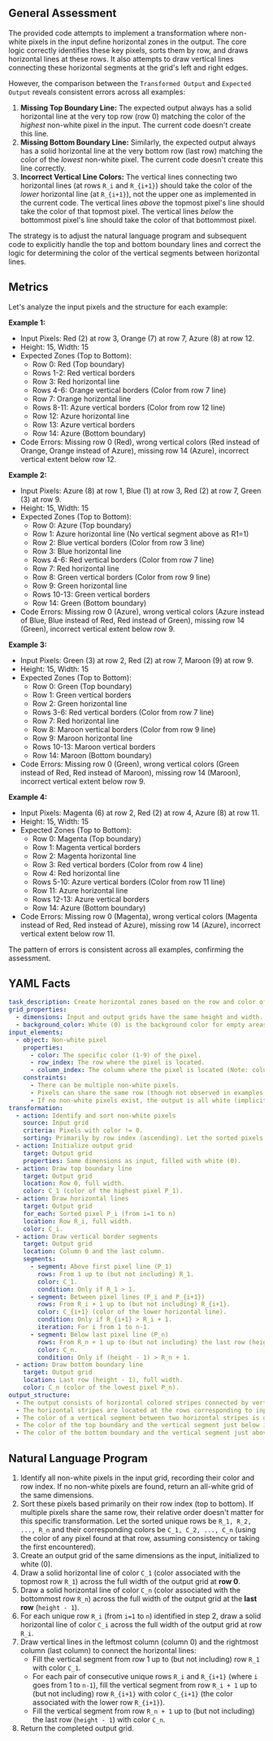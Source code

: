 ## General Assessment

The provided code attempts to implement a transformation where non-white pixels in the input define horizontal zones in the output. The core logic correctly identifies these key pixels, sorts them by row, and draws horizontal lines at these rows. It also attempts to draw vertical lines connecting these horizontal segments at the grid's left and right edges.

However, the comparison between the `Transformed Output` and `Expected Output` reveals consistent errors across all examples:

1.  **Missing Top Boundary Line:** The expected output always has a solid horizontal line at the very top row (row 0) matching the color of the *highest* non-white pixel in the input. The current code doesn't create this line.
2.  **Missing Bottom Boundary Line:** Similarly, the expected output always has a solid horizontal line at the very bottom row (last row) matching the color of the *lowest* non-white pixel. The current code doesn't create this line correctly.
3.  **Incorrect Vertical Line Colors:** The vertical lines connecting two horizontal lines (at rows `R_i` and `R_{i+1}`) should take the color of the *lower* horizontal line (at `R_{i+1}`), not the upper one as implemented in the current code. The vertical lines *above* the topmost pixel's line should take the color of that topmost pixel. The vertical lines *below* the bottommost pixel's line should take the color of that bottommost pixel.

The strategy is to adjust the natural language program and subsequent code to explicitly handle the top and bottom boundary lines and correct the logic for determining the color of the vertical segments between horizontal lines.

## Metrics

Let's analyze the input pixels and the structure for each example:

**Example 1:**
- Input Pixels: Red (2) at row 3, Orange (7) at row 7, Azure (8) at row 12.
- Height: 15, Width: 15
- Expected Zones (Top to Bottom):
    - Row 0: Red (Top boundary)
    - Rows 1-2: Red vertical borders
    - Row 3: Red horizontal line
    - Rows 4-6: Orange vertical borders (Color from row 7 line)
    - Row 7: Orange horizontal line
    - Rows 8-11: Azure vertical borders (Color from row 12 line)
    - Row 12: Azure horizontal line
    - Row 13: Azure vertical borders
    - Row 14: Azure (Bottom boundary)
- Code Errors: Missing row 0 (Red), wrong vertical colors (Red instead of Orange, Orange instead of Azure), missing row 14 (Azure), incorrect vertical extent below row 12.

**Example 2:**
- Input Pixels: Azure (8) at row 1, Blue (1) at row 3, Red (2) at row 7, Green (3) at row 9.
- Height: 15, Width: 15
- Expected Zones (Top to Bottom):
    - Row 0: Azure (Top boundary)
    - Row 1: Azure horizontal line (No vertical segment above as R1=1)
    - Row 2: Blue vertical borders (Color from row 3 line)
    - Row 3: Blue horizontal line
    - Rows 4-6: Red vertical borders (Color from row 7 line)
    - Row 7: Red horizontal line
    - Row 8: Green vertical borders (Color from row 9 line)
    - Row 9: Green horizontal line
    - Rows 10-13: Green vertical borders
    - Row 14: Green (Bottom boundary)
- Code Errors: Missing row 0 (Azure), wrong vertical colors (Azure instead of Blue, Blue instead of Red, Red instead of Green), missing row 14 (Green), incorrect vertical extent below row 9.

**Example 3:**
- Input Pixels: Green (3) at row 2, Red (2) at row 7, Maroon (9) at row 9.
- Height: 15, Width: 15
- Expected Zones (Top to Bottom):
    - Row 0: Green (Top boundary)
    - Row 1: Green vertical borders
    - Row 2: Green horizontal line
    - Rows 3-6: Red vertical borders (Color from row 7 line)
    - Row 7: Red horizontal line
    - Row 8: Maroon vertical borders (Color from row 9 line)
    - Row 9: Maroon horizontal line
    - Rows 10-13: Maroon vertical borders
    - Row 14: Maroon (Bottom boundary)
- Code Errors: Missing row 0 (Green), wrong vertical colors (Green instead of Red, Red instead of Maroon), missing row 14 (Maroon), incorrect vertical extent below row 9.

**Example 4:**
- Input Pixels: Magenta (6) at row 2, Red (2) at row 4, Azure (8) at row 11.
- Height: 15, Width: 15
- Expected Zones (Top to Bottom):
    - Row 0: Magenta (Top boundary)
    - Row 1: Magenta vertical borders
    - Row 2: Magenta horizontal line
    - Row 3: Red vertical borders (Color from row 4 line)
    - Row 4: Red horizontal line
    - Rows 5-10: Azure vertical borders (Color from row 11 line)
    - Row 11: Azure horizontal line
    - Rows 12-13: Azure vertical borders
    - Row 14: Azure (Bottom boundary)
- Code Errors: Missing row 0 (Magenta), wrong vertical colors (Magenta instead of Red, Red instead of Azure), missing row 14 (Azure), incorrect vertical extent below row 11.

The pattern of errors is consistent across all examples, confirming the assessment.

## YAML Facts


```yaml
task_description: Create horizontal zones based on the row and color of non-white pixels in the input.
grid_properties:
  - dimensions: Input and output grids have the same height and width.
  - background_color: White (0) is the background color for empty areas between vertical borders.
input_elements:
  - object: Non-white pixel
    properties:
      - color: The specific color (1-9) of the pixel.
      - row_index: The row where the pixel is located.
      - column_index: The column where the pixel is located (Note: column seems irrelevant for the transformation rule).
    constraints:
      - There can be multiple non-white pixels.
      - Pixels can share the same row (though not observed in examples, the logic should handle it, likely using the first encountered per row if sorted by column too, or just using the row index).
      - If no non-white pixels exist, the output is all white (implicitly handled by initialization).
transformation:
  - action: Identify and sort non-white pixels
    source: Input grid
    criteria: Pixels with color != 0.
    sorting: Primarily by row index (ascending). Let the sorted pixels be P_1, P_2, ..., P_n with colors C_1, ..., C_n and rows R_1, ..., R_n.
  - action: Initialize output grid
    target: Output grid
    properties: Same dimensions as input, filled with white (0).
  - action: Draw top boundary line
    target: Output grid
    location: Row 0, full width.
    color: C_1 (color of the highest pixel P_1).
  - action: Draw horizontal lines
    target: Output grid
    for_each: Sorted pixel P_i (from i=1 to n)
    location: Row R_i, full width.
    color: C_i.
  - action: Draw vertical border segments
    target: Output grid
    location: Column 0 and the last column.
    segments:
      - segment: Above first pixel line (P_1)
        rows: From 1 up to (but not including) R_1.
        color: C_1.
        condition: Only if R_1 > 1.
      - segment: Between pixel lines (P_i and P_{i+1})
        rows: From R_i + 1 up to (but not including) R_{i+1}.
        color: C_{i+1} (color of the lower horizontal line).
        condition: Only if R_{i+1} > R_i + 1.
        iteration: For i from 1 to n-1.
      - segment: Below last pixel line (P_n)
        rows: From R_n + 1 up to (but not including) the last row (height - 1).
        color: C_n.
        condition: Only if (height - 1) > R_n + 1.
  - action: Draw bottom boundary line
    target: Output grid
    location: Last row (height - 1), full width.
    color: C_n (color of the lowest pixel P_n).
output_structure:
  - The output consists of horizontal colored stripes connected by vertical colored stripes at the left and right edges.
  - The horizontal stripes are located at the rows corresponding to input non-white pixels, plus the top and bottom boundaries.
  - The color of a vertical segment between two horizontal stripes is determined by the color of the lower stripe.
  - The color of the top boundary and the vertical segment just below it matches the highest input pixel's color.
  - The color of the bottom boundary and the vertical segment just above it matches the lowest input pixel's color.

```


## Natural Language Program

1.  Identify all non-white pixels in the input grid, recording their color and row index. If no non-white pixels are found, return an all-white grid of the same dimensions.
2.  Sort these pixels based primarily on their row index (top to bottom). If multiple pixels share the same row, their relative order doesn't matter for this specific transformation. Let the sorted unique rows be `R_1, R_2, ..., R_n` and their corresponding colors be `C_1, C_2, ..., C_n` (using the color of any pixel found at that row, assuming consistency or taking the first encountered).
3.  Create an output grid of the same dimensions as the input, initialized to white (0).
4.  Draw a solid horizontal line of color `C_1` (color associated with the topmost row `R_1`) across the full width of the output grid at **row 0**.
5.  Draw a solid horizontal line of color `C_n` (color associated with the bottommost row `R_n`) across the full width of the output grid at the **last row** (`height - 1`).
6.  For each unique row `R_i` (from `i=1` to `n`) identified in step 2, draw a solid horizontal line of color `C_i` across the full width of the output grid at row `R_i`.
7.  Draw vertical lines in the leftmost column (column 0) and the rightmost column (last column) to connect the horizontal lines:
    *   Fill the vertical segment from row 1 up to (but not including) row `R_1` with color `C_1`.
    *   For each pair of consecutive unique rows `R_i` and `R_{i+1}` (where `i` goes from 1 to `n-1`), fill the vertical segment from row `R_i + 1` up to (but not including) row `R_{i+1}` with color `C_{i+1}` (the color associated with the lower row `R_{i+1}`).
    *   Fill the vertical segment from row `R_n + 1` up to (but not including) the last row (`height - 1`) with color `C_n`.
8.  Return the completed output grid.